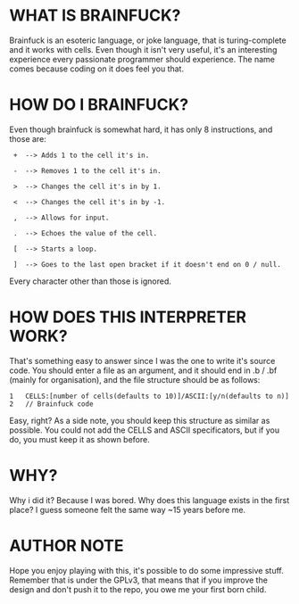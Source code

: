 # WHAT IS BRAINFUCK?

Brainfuck is an esoteric language, or joke language, that is turing-complete and it works with cells. Even though it isn't very useful, it's an interesting experience every passionate programmer should experience. The name comes because coding on it does feel you that.

# HOW DO I BRAINFUCK?

Even though brainfuck is somewhat hard, it has only 8 instructions, and those are:

```
 +  --> Adds 1 to the cell it's in.

 -  --> Removes 1 to the cell it's in.

 >  --> Changes the cell it's in by 1.

 <  --> Changes the cell it's in by -1.

 ,  --> Allows for input.

 .  --> Echoes the value of the cell.

 [  --> Starts a loop.

 ]  --> Goes to the last open bracket if it doesn't end on 0 / null.
```

Every character other than those is ignored.

# HOW DOES THIS INTERPRETER WORK?

That's something easy to answer since I was the one to write it's source code.
You should enter a file as an argument, and it should end in .b / .bf (mainly for organisation), and the file structure should be as follows:

```
1   CELLS:[number of cells(defaults to 10)]/ASCII:[y/n(defaults to n)]
2   // Brainfuck code
```

Easy, right? As a side note, you should keep this structure as similar as possible. You could not add the CELLS and ASCII specificators, but if you do, you must keep it as shown before.

# WHY?

Why i did it? Because I was bored. Why does this language exists in the first place? I guess someone felt the same way ~15 years before me.

# AUTHOR NOTE

Hope you enjoy playing with this, it's possible to do some impressive stuff. Remember that is under the GPLv3, that means that if you improve the design and don't push it to the repo, you owe me your first born child.
